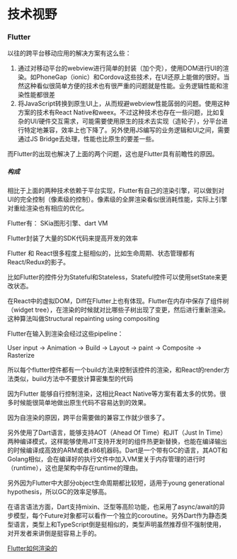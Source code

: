 # 技术视野

### Flutter

以往的跨平台移动应用的解决方案有这么些：

1. 通过对移动平台的webview进行简单的封装（加个壳），使用DOM进行UI的渲染。如PhoneGap（ionic）和Cordova这些技术，在UI还原上能做的很好。当然这种看似很简单方便的技术也有很严重的问题就是性能。业务逻辑性能和渲染性能都很差
2. 将JavaScript转换到原生UI上，从而规避webview性能孱弱的问题。使用这种方案的技术有React Native和weex。不过这种技术也存在一些问题，比如复杂的UI/硬件交互需求，可能需要使用原生的技术去实现（造轮子），分平台进行特定地兼容，效率上也下降了。另外使用JS编写的业务逻辑和UI之间，需要通过JS Bridge去处理，性能也比原生的要差一些。

而Flutter的出现也解决了上面的两个问题，这也是Flutter具有前瞻性的原因。

##### 构成

相比于上面的两种技术依赖于平台实现，Flutter有自己的渲染引擎，可以做到对UI的完全控制（像素级的控制）。像素级的全屏渲染看似很消耗性能，实际上引擎对重绘渲染也有相应的优化。

Flutter有： SKia图形引擎、dart VM

Flutter封装了大量的SDK代码来提高开发的效率

Flutter 和 React很多程度上挺相似的，比如生命周期、状态管理都有React/Redux的影子。

比如Flutter的控件分为Stateful和Stateless，Stateful控件可以使用setState来更改状态。

在React中的虚拟DOM，Diff在Flutter上也有体现。Flutter在内存中保存了组件树（widget tree），在渲染的时候就对比哪些子树出现了变更，然后进行重新渲染。这种算法叫做Structural repainting using compositing

Flutter在输入到渲染会经过这些pipeline：

User input -> Animation -> Build -> Layout -> paint -> Composite -> Rasterize



所以每个flutter控件都有一个build方法来控制该控件的渲染，和React的render方法类似，build方法中不要放计算密集型的代码



因为Flutter 能够自行控制渲染，这相比React Native等方案有着太多的优势。很多时候能很简单地做出原生代码不容易达到的效果。



因为自渲染的原因，跨平台需要做的兼容工作就少很多了。

另外使用了Dart语言，能够支持AOT（Ahead Of Time）和JIT（Just In Time）两种编译模式，这样能够使用JIT支持开发时的组件热更新替换，也能在编译输出的时候编译成高效的ARM或者x86机器码。Dart是一个带有GC的语言，其AOT和Golang相似，会在编译好的执行文件中加入VM里关于内存管理的进行时（runtime），这也是架构中存在runtime的理由。



另外因为Flutter中大部分object生命周期都比较短，适用于young generational hypothesis，所以GC的效率足够高。



在语言语法方面，Dart支持mixin、泛型等高阶功能，也采用了async/await的异步模型，每个Future对象都可以看作一个独立的coroutine。另外Dart作为静态类型语言，类型上和TypeScript倒是挺相似的，类型声明虽然推荐但不强制使用，对开发者来讲倒是挺容易上手的。



[Flutter如何渲染的](https://www.v2ex.com/t/660907#reply0)

